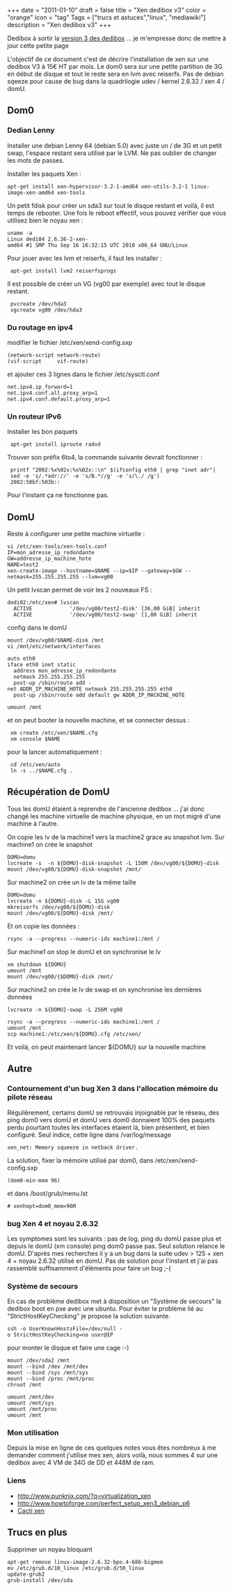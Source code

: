 +++
date = "2011-01-10"
draft = false
title = "Xen dedibox v3"
color = "orange"
icon = "tag"
Tags = ["trucs et astuces","linux", "mediawiki"]
description = "Xen dedibox v3"
+++

Dedibox à sortir la [version 3 des
dedibox](http://www.online.net/serveur-dedie/offre-dedibox-v3.xhtml) ...
je m'empresse donc de mettre à jour cette petite page

L'objectif de ce document c'est de décrire l'installation de xen sur une
dedibox V3 à 15€ HT par mois. Le dom0 sera sur une petite partition de
3G en début de disque et tout le reste sera en lvm avec reiserfs. Pas de
debian sqeeze pour cause de bug dans la quadrilogie udev / kernel 2.6.32
/ xen 4 / domU.

Dom0
----

### Dedian Lenny

Installer une debian Lenny 64 (debian 5.0) avec juste un / de 3G et un
petit swap, l'espace restant sera utilisé par le LVM. Ne pas oublier de
changer les mots de passes.

Installer les paquets Xen :

    apt-get install xen-hypervisor-3.2-1-amd64 xen-utils-3.2-1 linux-image-xen-amd64 xen-tools

Un petit fdisk pour créer un sda3 sur tout le disque restant et voilà,
il est temps de rebooter. Une fois le reboot effectif, vous pouvez
vérifier que vous utilisez bien le noyau xen :

    uname -a 
    Linux dedi04 2.6.26-2-xen-amd64 #1 SMP Thu Sep 16 16:32:15 UTC 2010 x86_64 GNU/Linux

Pour jouer avec les lvm et reiserfs, il faut les installer :

     apt-get install lvm2 reiserfsprogs

Il est possible de créer un VG (vg00 par exemple) avec tout le disque
restant.

     pvcreate /dev/hda3
     vgcreate vg00 /dev/hda3

### Du routage en ipv4

modifier le fichier /etc/xen/xend-config.sxp

    (network-script network-route)
    (vif-script     vif-route)

et ajouter ces 3 lignes dans le fichier /etc/sysctl.conf

    net.ipv4.ip_forward=1
    net.ipv4.conf.all.proxy_arp=1
    net.ipv4.conf.default.proxy_arp=1

### Un routeur IPv6

Installer les bon paquets

     apt-get install iproute radvd

Trouver son préfix 6to4, la commande suivante devrait fonctionner :

     printf "2002:%x%02x:%x%02x::\n" $(ifconfig eth0 | grep "inet adr"| sed -e 's/.*adr://' -e 's/B.*//g' -e 's/\./ /g')
     2002:58bf:503b::

Pour l'instant ça ne fonctionne pas.

DomU
----

Reste à configurer une petite machine virtuelle :

    vi /etc/xen-tools/xen-tools.conf
    IP=mon_adresse_ip_redondante
    GW=addresse_ip_machine_hote
    NAME=test2
    xen-create-image --hostname=$NAME --ip=$IP --gateway=$GW --netmask=255.255.255.255 --lvm=vg00

Un petit lvscan permet de voir les 2 nouveaux FS :

    dedi02:/etc/xen# lvscan
      ACTIVE            '/dev/vg00/test2-disk' [36,00 GiB] inherit
      ACTIVE            '/dev/vg00/test2-swap' [1,00 GiB] inherit

config dans le domU

    mount /dev/vg00/$NAME-disk /mnt
    vi /mnt/etc/network/interfaces

    auto eth0
    iface eth0 inet static 
      address mon_adresse_ip_redondante
      netmask 255.255.255.255
      post-up /sbin/route add -net ADDR_IP_MACHINE_HOTE netmask 255.255.255.255 eth0
      post-up /sbin/route add default gw ADDR_IP_MACHINE_HOTE

    umount /mnt

et on peut booter la nouvelle machine, et se connecter dessus :

     xm create /etc/xen/$NAME.cfg
     xm console $NAME

pour la lancer automatiquement :

     cd /etc/xen/auto
     ln -s ../$NAME.cfg .

Récupération de DomU
--------------------

Tous les domU étaient à reprendre de l'ancienne dedibox ... j'ai donc
changé les machine virtuelle de machine physique, en un mot migré d'une
machine à l'autre.

On copie les lv de la machine1 vers la machine2 grace au snapshot lvm.
Sur machine1 on crée le snapshot

    DOMU=domu
    lvcreate -s  -n ${DOMU}-disk-snapshot -L 150M /dev/vg00/${DOMU}-disk
    mount /dev/vg00/${DOMU}-disk-snapshot /mnt/

Sur machine2 on crée un lv de la même taille

    DOMU=domu
    lvcreate -n ${DOMU}-disk -L 15G vg00
    mkreiserfs /dev/vg00/${DOMU}-disk
    mount /dev/vg00/${DOMU}-disk /mnt/

Et on copie les données :

    rsync -a --progress --numeric-ids machine1:/mnt /

Sur machine1 on stop le domU et on synchronise le lv

    xm shutdown ${DOMU}
    umount /mnt
    mount /dev/vg00/{$DOMU}-disk /mnt/

Sur machine2 on crée le lv de swap et on synchronise les dernières
données

    lvcreate -n ${DOMU}-swap -L 256M vg00
    
    rsync -a --progress --numeric-ids machine1:/mnt /
    umount /mnt
    scp machine1:/etc/xen/${DOMU}.cfg /etc/xen/

Et voilà, on peut maintenant lancer \${DOMU} sur la nouvelle machine

Autre
-----

### Contournement d'un bug Xen 3 dans l'allocation mémoire du pilote réseau

Régulièrement, certains domU se retrouvais injoignable par le réseau,
des ping dom0 vers domU et domU vers dom0 donnaient 100% des paquets
perdu pourtant toutes les interfaces étaient là, bien présentent, et
bien configuré. Seul indice, cette ligne dans /var/log/message

    xen_net: Memory squeeze in netback driver.

La solution, fixer la mémoire utilisé par dom0, dans
/etc/xen/xend-config.sxp

    (dom0-min-mem 96)

et dans /boot/grub/menu.lst

    # xenhopt=dom0_mem=96M

### bug Xen 4 et noyau 2.6.32

Les symptomes sont les suivants : pas de log, ping du domU passe plus et
depuis le domU (xm console) ping dom0 passe pas. Seul solution relance
le domU. D'après mes recherches il y a un bug dans la suite udev \>
125 + xen 4 + noyau 2.6.32 utilisé en domU. Pas de solution pour
l'instant et j'ai pas rassemblé suffisamment d'éléments pour faire un
bug ;-(

### Système de secours

En cas de problème dedibox met à disposition un "Système de secours" la
dedibox boot en pxe avec une ubuntu. Pour éviter le problème lié au
"StrictHostKeyChecking" je propose la solution suivante.

    ssh -o UserKnownHostsFile=/dev/null -o StrictHostKeyChecking=no user@IP

pour monter le disque et faire une cage :-)

    mount /dev/sda2 /mnt
    mount --bind /dev /mnt/dev
    mount --bind /sys /mnt/sys
    mount --bind /proc /mnt/proc
    chroot /mnt

    umount /mnt/dev
    umount /mnt/sys
    umount /mnt/proc
    umount /mnt

### Mon utilisation

Depuis la mise en ligne de ces quelques notes vous êtes nombreux à me
demander comment j'utilise mes xen, alors voilà, nous sommes 4 sur une
dedibox avec 4 VM de 34G de DD et 448M de ram.

### Liens

-   <http://www.punknix.com/?q=virtualization_xen>
-   <http://www.howtoforge.com/perfect_setup_xen3_debian_p6>
-   [Cacti xen](/wiki/cacti-xen)

Trucs en plus
-------------

Supprimer un noyau bloquant

    apt-get remove linux-image-2.6.32-bpo.4-686-bigmem
    mv /etc/grub.d/10_linux /etc/grub.d/50_linux
    update-grub2
    grub-install /dev/sda
